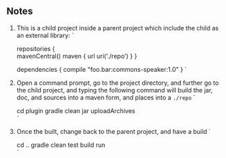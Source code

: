 ## Notes
1. This is a child project inside a parent project which include the child as an external library:
   `
   
    repositories {    
        mavenCentral()
        maven {
            url uri('./repo')
        }
    }
    
    
    dependencies {
        compile "foo.bar:commons-speaker:1.0"
    }
   `
2. Open a command prompt, go to the project directory, and further go to the child project, and typing the following command will build the jar, doc, and sources into a maven form, and places into a `./repo`
   `
    
    cd plugin
    gradle clean jar uploadArchives        
   `
   
3. Once the built, change back to the parent project, and have a build
   `
    
    cd ..
    gradle clean test build run         
   ` 